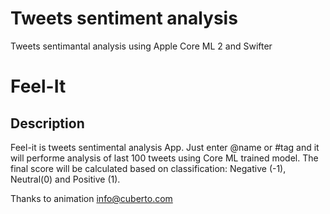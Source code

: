 # Tweets sentiment analysis

Tweets sentimantal analysis using Apple Core ML 2 and Swifter  

# Feel-It


## Description

Feel-it is tweets sentimental analysis App. Just enter @name or #tag and it will performe analysis of last 100 tweets using Core ML trained model. The final score will be calculated based on classification: Negative (-1), Neutral(0) and Positive (1).


Thanks to animation [info@cuberto.com](mailto://info@cuberto.com)
